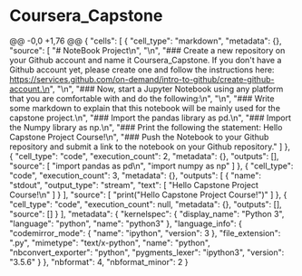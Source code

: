 # Coursera_Capstone
@@ -0,0 +1,76 @@
{
 "cells": [
  {
   "cell_type": "markdown",
   "metadata": {},
   "source": [
    "# NoteBook Project\n",
    "\n",
    "### Create a new repository on your Github account and name it Coursera_Capstone. If you don't have a Github account yet, please create one and follow the instructions here: https://services.github.com/on-demand/intro-to-github/create-github-account.\n",
    "\n",
    "### Now, start a Jupyter Notebook using any platform that you are comfortable with and do the following:\n",
    "\n",
    "### Write some markdown to explain that this notebook will be mainly used for the capstone project.\n",
    "### Import the pandas library as pd.\n",
    "### Import the Numpy library as np.\n",
    "### Print the following the statement: Hello Capstone Project Course!\n",
    "### Push the Notebook to your Github repository and submit a link to the notebook on your Github repository."
   ]
  },
  {
   "cell_type": "code",
   "execution_count": 2,
   "metadata": {},
   "outputs": [],
   "source": [
    "import pandas as pd\n",
    "import numpy as np"
   ]
  },
  {
   "cell_type": "code",
   "execution_count": 3,
   "metadata": {},
   "outputs": [
    {
     "name": "stdout",
     "output_type": "stream",
     "text": [
      "Hello Capstone Project Course!\n"
     ]
    }
   ],
   "source": [
    "print(\"Hello Capstone Project Course!\")"
   ]
  },
  {
   "cell_type": "code",
   "execution_count": null,
   "metadata": {},
   "outputs": [],
   "source": []
  }
 ],
 "metadata": {
  "kernelspec": {
   "display_name": "Python 3",
   "language": "python",
   "name": "python3"
  },
  "language_info": {
   "codemirror_mode": {
    "name": "ipython",
    "version": 3
   },
   "file_extension": ".py",
   "mimetype": "text/x-python",
   "name": "python",
   "nbconvert_exporter": "python",
   "pygments_lexer": "ipython3",
   "version": "3.5.6"
  }
 },
 "nbformat": 4,
 "nbformat_minor": 2
}
